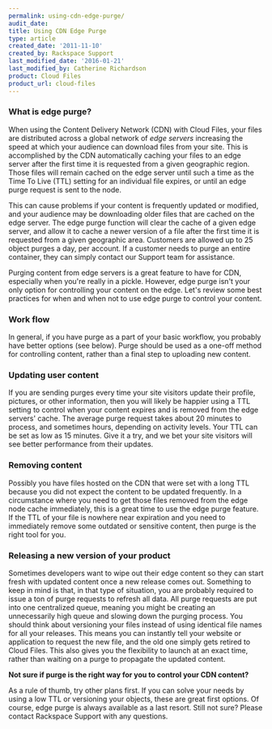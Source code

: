 ```yaml
---
permalink: using-cdn-edge-purge/
audit_date:
title: Using CDN Edge Purge
type: article
created_date: '2011-11-10'
created_by: Rackspace Support
last_modified_date: '2016-01-21'
last_modified_by: Catherine Richardson
product: Cloud Files
product_url: cloud-files
---
```


### What is edge purge?

When using the Content Delivery Network (CDN) with Cloud Files, your
files are distributed across a global network of *edge
servers* increasing the speed at which your audience can download files
from your site. This is accomplished by the CDN automatically caching
your files to an edge server after the first time it is requested from a
given geographic region. Those files will remain cached on the edge
server until such a time as the Time To Live (TTL) setting for an
individual file expires, or until an edge purge request is sent to the
node.

This can cause problems if your content is frequently updated or
modified, and your audience may be downloading older files that are
cached on the edge server. The edge purge function will clear the cache
of a given edge server, and allow it to cache a newer version of a file
after the first time it is requested from a given geographic area.
Customers are allowed up to 25 object purges a day, per account. If a
customer needs to purge an entire container, they can simply contact our
Support team for assistance.

Purging content from edge servers is a great feature to have for CDN,
especially when you're really in a pickle. However, edge purge isn't
your only option for controlling your content on the edge. Let's review
some best practices for when and when not to use edge purge to control
your content.

### Work flow

In general, if you have purge as a part of your basic workflow, you
probably have better options (see below). Purge should be used as a
one-off method for controlling content, rather than a final step to
uploading new content.

### Updating user content

If you are sending purges every time your site visitors update their
profile, pictures, or other information, then you will likely be happier
using a TTL setting to control when your content expires and is removed
from the edge servers' cache.  The average purge request takes about 20
minutes to process, and sometimes hours, depending on activity levels.
Your TTL can be set as low as 15 minutes.  Give it a try, and we bet
your site visitors will see better performance from their updates.

### Removing content

Possibly you have files hosted on the CDN that were set with a long TTL
because you did not expect the content to be updated frequently.  In a
circumstance where you need to get those files removed from the edge
node cache immediately, this is a great time to use the edge purge
feature.  If the TTL of your file is nowhere near expiration and you
need to immediately remove some outdated or sensitive content, then
purge is the right tool for you.

### Releasing a new version of your product

Sometimes developers want to wipe out their edge content so they can
start fresh with updated content once a new release comes out.
Something to keep in mind is that, in that type of situation, you are
probably required to issue a ton of purge requests to refresh all data.
All purge requests are put into one centralized queue, meaning you
might be creating an unnecessarily high queue and slowing down the
purging process. You should think about versioning your files instead
of using identical file names for all your releases. This means you can
instantly tell your website or application to request the new file, and
the old one simply gets retired to Cloud Files. This also gives you the
flexibility to launch at an exact time, rather than waiting on a purge
to propagate the updated content.

**Not sure if purge is the right way for you to control your CDN content?**

As a rule of thumb, try other plans first. If you can solve your needs
by using a low TTL or versioning your objects, these are great first
options. Of course, edge purge is always available as a last resort.
Still not sure?  Please contact Rackspace Support with any questions.

